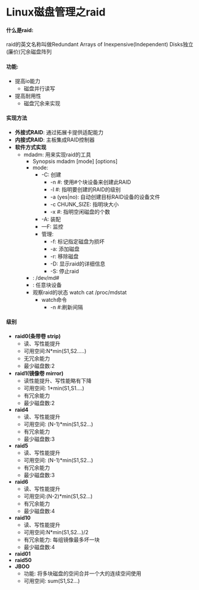 # Linux磁盘管理之raid
#### 什么是raid:
raid的英文名称叫做Redundant Arrays of Inexpensive(Independent) Disks独立(廉价)冗余磁盘阵列
#### 功能:
* 提高io能力
    * 磁盘并行读写
* 提高耐用性
    * 磁盘冗余来实现 

#### 实现方法 
* **外接式RAID**: 通过拓展卡提供适配能力
* **内接式RAID**: 主板集成RAID控制器
* **软件方式实现**
    * mdadm: 用来实现raid的工具
        * Synopsis
                mdadm [mode] <raiddevice> [options] <component-device>
        * mode:
            * -C: 创建
                * -n #: 使用#个块设备来创建此RAID
                * -l #: 指明要创建的RAID的级别
                * -a (yes|no): 自动创建目标RAID设备的设备文件
                * -c CHUNK_SIZE: 指明块大小
                * -x #: 指明空闲磁盘的个数
            * -A: 装配
            * —F: 监控
            * 管理:
                * -f: 标记指定磁盘为损坏
                * -a: 添加磁盘
                * -r: 移除磁盘
                * -D: 显示raid的详细信息
                * -S: 停止raid
        * <raiddevice>: /dev/md#
        * <component-devices>: 任意块设备
        * 观察raid的状态
               watch cat /proc/mdstat 
            * watch命令
                * -n #:刷新间隔 


#### 级别
* **raid0(条带卷 strip)**
    * 读、写性能提升
    * 可用空间:N\*min(S1,S2.....)
    * 无冗余能力
    * 最少磁盘数:2
* **raid1(镜像卷 mirror)**
    * 读性能提升、写性能略有下降
    * 可用空间: 1\*min(S1,S1....)
    * 有冗余能力
    * 最少磁盘数:2
* **raid4**
    * 读、写性能提升
    * 可用空间: (N-1)*min(S1,S2...)
    * 有冗余能力
    * 最少磁盘数:3
* **raid5**
    * 读、写性能提升
    * 可用空间: (N-1)*min(S1,S2...)
    * 有冗余能力
    * 最少磁盘数:3
* **raid6**
    * 读、写性能提升
    * 可用空间:(N-2)*min(S1,S2...)
    * 有冗余能力
    * 最少磁盘数:4
* **raid10**
    * 读、写性能提升
    * 可用空间:N*min(S1,S2...)/2
    * 有冗余能力: 每组镜像最多坏一块
    * 最少磁盘数:4
* **raid01**
* **raid50**
* **JBOO**
    * 功能: 将多块磁盘的空间合并一个大的连续空间使用
    * 可用空间: sum(S1,S2...)


